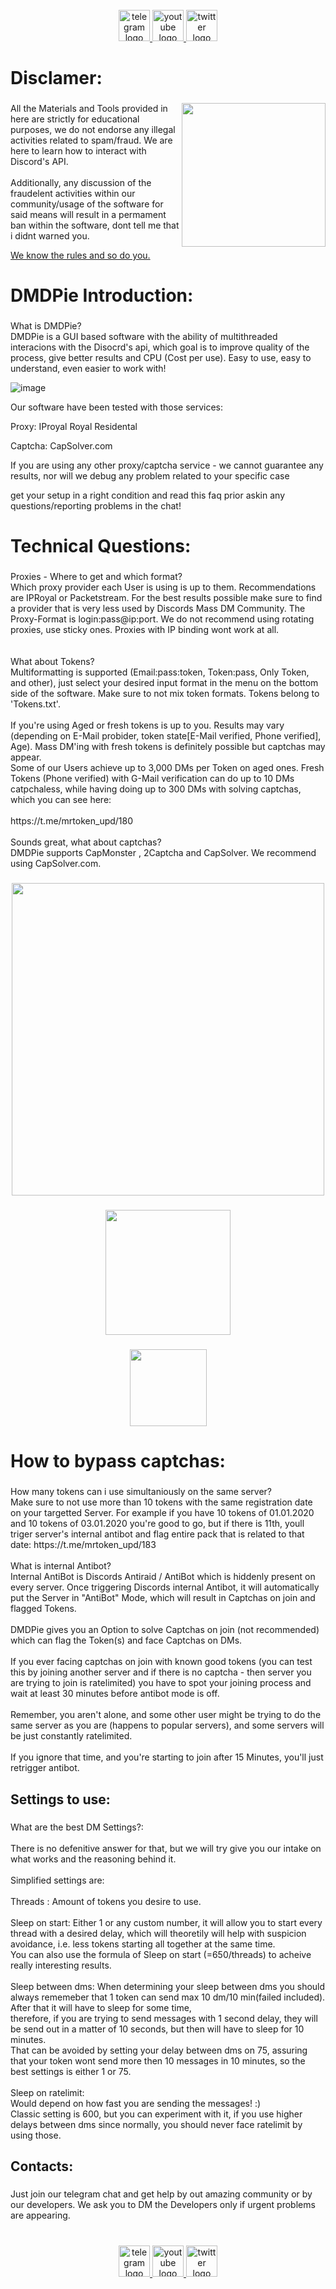 <br clear="both">



<div align="center">
  <a href="https://t.me/MrTokResTok" target="_blank">
    <img src="https://img.shields.io/static/v1?message=Telegram CHAT&logo=nonem&label=&color=2CA5E0&logoColor=2CA5E0&labelColor=&style=for-the-badge" height="50" alt="telegram logo"  />
  </a>
  <a href="https://t.me/PieLinks" target="_blank">
    <img src="https://img.shields.io/static/v1?message=Download Link&logo=none&label=&color=FF0000&logoColor=FF0000&labelColor=&style=for-the-badge" height="50" alt="youtube logo"  />
  </a>
  <a href="https://t.me/mrtoken_upd" target="_blank">
    <img src="https://img.shields.io/static/v1?message=News channel&logo=none&label=&color=2CA5E0&logoColor=2CA5E0&labelColor=&style=for-the-badge" height="50" alt="twitter logo"  />
  </a>
</div>

###

<h1 align="left">Disclamer:</h1>

###

<img align="right" height="230" src="https://user-images.githubusercontent.com/117668613/223178135-6dbdf13a-90f6-484b-a1c1-18648fa9013f.png"  />

###

<p align="left">All the Materials and Tools provided in here are strictly for educational purposes, we do not endorse any illegal activities related to spam/fraud. We are here to learn how to interact with Discord's API.<br><br>Additionally, any discussion of the fraudelent activities within our community/usage of the software for said means will result in a permament ban within the software, dont tell me that i didnt warned you.</p>
<p align="left"><a href="https://www.youtube.com/watch?v=dQw4w9WgXcQ" rel="nofollow">We know the rules and so do you.</a></p>


<h1 align="left">DMDPie Introduction:</h1>

###

<p align="left">What is DMDPie?<br>DMDPie is a GUI based software with the ability of multithreaded interacions with the Disocrd's api, which goal is to improve quality of the process, give better results and CPU (Cost per use). Easy to use, easy to understand, even easier to work with!<br>

![image](https://user-images.githubusercontent.com/117668613/223186364-3cf9e002-1228-4a5d-95ef-09a2041f29c2.png)


Our software have been tested with those services:

<p>Proxy: IProyal Royal Residental</p>
<p>Captcha: CapSolver.com</p>

<p>If you are using any other proxy/captcha service - we cannot guarantee any results, nor will we debug any problem related to your specific case</p>

<p>get your setup in a right condition and read this faq prior askin any questions/reporting problems in the chat!</p>
  
</p>



###

<h1 align="left">Technical Questions:</h1>

###

<p align="left">Proxies - Where to get and which format?<br>Which proxy provider each User is using is up to them. Recommendations are IPRoyal or Packetstream. For the best results possible make sure to find a provider that is very less used by Discords Mass DM Community. The Proxy-Format is login:pass@ip:port. We do not recommend using rotating proxies, use sticky ones. Proxies with IP binding wont work at all.<br><br><br>What about Tokens?<br>Multiformatting is supported (Email:pass:token, Token:pass, Only Token, and other), just select your desired input format in the menu on the bottom side of the software. Make sure to not mix token formats. Tokens belong to 'Tokens.txt'.<br><br>If you're using Aged or fresh tokens is up to you. Results may vary (depending on E-Mail probider, token state[E-Mail verified, Phone verified], Age). Mass DM'ing with fresh tokens is definitely possible but captchas may appear.<br>Some of our Users achieve up to 3,000 DMs per Token on aged ones. Fresh Tokens (Phone verified) with G-Mail verification can do up to 10 DMs catpchaless, while having doing up to 300 DMs with solving captchas, which you can see here:<br><br>https://t.me/mrtoken_upd/180<br><br>Sounds great, what about captchas?<br>DMDPie supports CapMonster , 2Captcha and CapSolver. We recommend using CapSolver.com.</p>

###

<div align="center">
  <img height="500" src="https://user-images.githubusercontent.com/117668613/222976347-a5a7bd4c-6890-4d49-b72d-e4898f3239be.png"  />
</div>

###

<div align="center">
  <img height="200" src="https://user-images.githubusercontent.com/117668613/222976232-55931a24-2c1b-4045-8a4d-c541b936118e.png"  />
</div>

###

<div align="center">
  <img height="123" src="https://user-images.githubusercontent.com/117668613/222976242-03199eb5-db60-43ed-9e17-c041afe11b3a.png"  />
</div>

###

<h1 align="left">How to bypass captchas:</h1>

###

<p align="left">How many tokens can i use simultaniously on the same server?<br>Make sure to not use more than 10 tokens with the same registration date on your targetted Server. For example if you have 10 tokens of 01.01.2020 and 10 tokens of 03.01.2020 you're good to go, but if there is 11th, youll triger server's internal antibot and flag entire pack that is related to that date: https://t.me/mrtoken_upd/183<br><br>What is internal Antibot?<br>Internal AntiBot is Discords Antiraid / AntiBot which is hiddenly present on every server. Once triggering Discords internal Antibot, it will automatically put the Server in "AntiBot" Mode, which will result in Captchas on join and flagged Tokens.<br><br>DMDPie gives you an Option to solve Captchas on join (not recommended) which can flag the Token(s) and face Captchas on DMs.<br><br>If you ever facing captchas on join with known good tokens (you can test this by joining another server and if there is no captcha - then server you are trying to join is ratelimited) you have to spot your joining process and wait at least 30 minutes before antibot mode is off.<br><br>Remember, you aren't alone, and some other user might be trying to do the same server as you are (happens to popular servers), and some servers will be just constantly ratelimited.<br><br>If you ignore that time, and you're starting to join after 15 Minutes, you'll just retrigger antibot.</p>

###

<h2 align="left">Settings to use:</h2>

###

<p align="left">What are the best DM Settings?:<br><br>There is no defenitive answer for that, but we will try give you our intake on what works and the reasoning behind it.<br><br>Simplified settings are:<br><br>Threads : Amount of tokens you desire to use.<br><br>Sleep on start: Either 1 or any custom number, it will allow you to start every thread with a desired delay, which will theoretily will help with suspicion avoidance, i.e. less tokens starting all together at the same time.<br>You can also use the formula of Sleep on start (=650/threads) to acheive really interesting results.<br><br>Sleep between dms: When determining your sleep between dms you should always rememeber that 1 token can send max 10 dm/10 min(failed included). After that it will have to sleep for some time,<br>therefore, if you are trying to send messages with 1 second delay, they will be send out in a matter of 10 seconds, but then will have to sleep for 10 minutes.<br>That can be avoided by setting your delay between dms on 75, assuring that your token wont send more then 10 messages in 10 minutes, so the best settings is either 1 or 75.<br><br>Sleep on ratelimit:<br>Would depend on how fast you are sending the messages! :)<br>Classic setting is 600, but you can experiment with it, if you use higher delays between dms since normally, you should never face ratelimit by using those.</p>

###

<h2 align="left">Contacts:</h2>

###

<p align="left">Just join our telegram chat and get help by out amazing community or by our developers. We ask you to DM the Developers only if urgent problems are appearing.</p>

###

<br clear="both">

<div align="center">
  <a href="https://t.me/MrTokResTok" target="_blank">
    <img src="https://img.shields.io/static/v1?message=Telegram CHAT&logo=nonem&label=&color=2CA5E0&logoColor=2CA5E0&labelColor=&style=for-the-badge" height="50" alt="telegram logo"  />
  </a>
  <a href="https://t.me/PieLinks" target="_blank">
    <img src="https://img.shields.io/static/v1?message=Download Link&logo=none&label=&color=FF0000&logoColor=FF0000&labelColor=&style=for-the-badge" height="50" alt="youtube logo"  />
  </a>
  <a href="https://t.me/mrtoken_upd" target="_blank">
    <img src="https://img.shields.io/static/v1?message=News channel&logo=none&label=&color=2CA5E0&logoColor=2CA5E0&labelColor=&style=for-the-badge" height="50" alt="twitter logo"  />
  </a>
</div>

###
